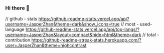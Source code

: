 ### Hi there 👋

<!--
**JasperZhan/JasperZhan** is a ✨ _special_ ✨ repository because its `README.md` (this file) appears on your GitHub profile.

Here are some ideas to get you started:

- 🔭 I’m currently working on ...
- 🌱 I’m currently learning ...
- 👯 I’m looking to collaborate on ...
- 🤔 I’m looking for help with ...
- 💬 Ask me about ...
- 📫 How to reach me: ...
- 😄 Pronouns: ...
- ⚡ Fun fact: ...
-->

// github - stats
https://github-readme-stats.vercel.app/api?username=JasperZhan&theme=dark&show_icons=true
// most - used-language
https://github-readme-stats.vercel.app/api/top-langs/?username=JasperZhan&layout=compact&hide=html&theme=dark
// total - contribution
https://github-readme-streak-stats.herokuapp.com/?user=JasperZhan&theme=highcontrast


